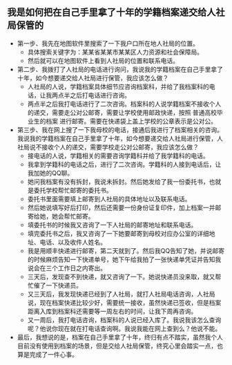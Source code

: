 ## 我是如何把在自己手里拿了十年的学籍档案递交给人社局保管的
* 第一步、我先在地图软件里搜索了一下我户口所在地人社局的位置。
  - 具体搜索关键字为：某某省某某市某某区人力资源和社会保障局。
  - 然后就可以在地图软件上看到人社局的位置和联系电话。
* 第二步、我拨打了人社局的电话进行询问，我说我的学籍档案在自己手里拿了十年，如今想要递交给人社局进行保管，我应该怎么做？
  - 人社局的人说，学籍档案具体细节应咨询档案科，并给了我档案科的电话，让我两点半之后打电话进行咨询。
  - 两点半之后我打电话进行了二次咨询。档案科的人说学籍档案不接收个人的递交，需要走公对公邮寄，需要让学校使用邮政快递，按照 普通高校毕业生的档案 进行邮寄。需要在快递袋上盖上学校的公章表示是公对公。
* 第三步、我在网上搜了一下我母校的电话，接通后我进行了档案相关的咨询。我说我的学籍档案在自己手里拿了十年，如今想要递交给人社局进行保管，人社局说不接收个人的递交，需要学校走公对公邮寄，我应该怎么做？
  - 接电话的人说，学籍相关的需要咨询学籍科并给了我学籍科的电话。
  - 我拿到学籍科的电话之后，进行了二次咨询。学籍科的人接到电话后，让我加她的QQ聊。
  - 她问我档案有没有拆封，我说未拆封。然后她发给了我一份委托书，也就是委托学校帮忙邮寄的委托书。
  - 委托书里面需要填上邮寄到人社局的具体地址以及联系电话。
  - 然后她说填写好后打印，然后还需要一份身份证复印件，加上档案一并邮寄给她，她会帮忙邮寄。
  - 填委托书的时候我又咨询了一下人社局的邮寄地址和联系电话。
  - 填完委托书之后，我又咨询了一下她要邮寄到母校对应办公室的详细地址、电话、以及收件人姓名。
  - 我是用顺丰快递进行邮寄，第二天就到了。然后我QQ告知了她，并说邮寄的时候麻烦告知一下快递单号，她下午给我拍了一张快递单凭证并告知我说会在三个工作日之内寄出。
  - 三天后，发现查不到快递，就又咨询了一下。她说快递员没来取，就又帮忙催了一下快递员。
  - 又三天后，我发现快递已经到了人社局，就打人社局电话咨询，人社局说，现在档案快递比较少好，需要统一接收，虽然快递已签收，但是档案距离入库到档案科还需要等一周左右的时间，让我下周再咨询。
  - 又一周后，我打电话咨询，档案科的人说已经入库了。我说我该怎么查询呢？他说你现在就在打电话查询啊。我说我能在网上查到么？他说不能。
* 最后，我想说的是，档案在自己手里拿了十年，终归有点不踏实，虽然我个人目前没有使用到档案的场景，但是交给人社局保管，终究心里会踏实一点，也算是完成了一件心事。
